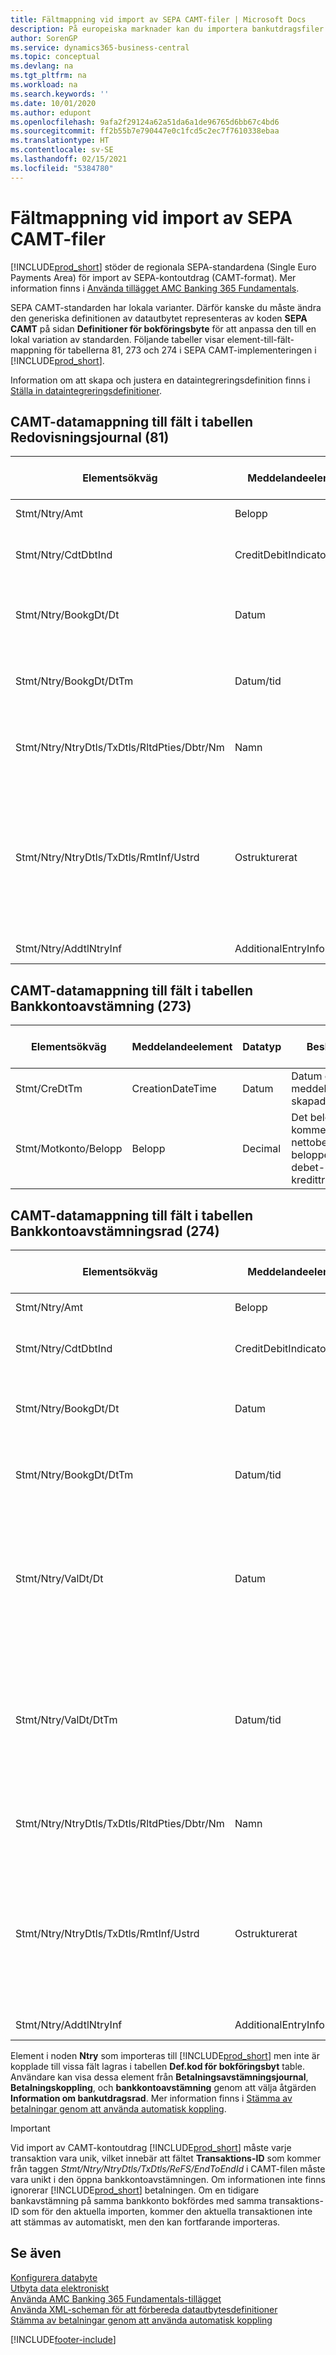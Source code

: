 ```yaml
---
title: Fältmappning vid import av SEPA CAMT-filer | Microsoft Docs
description: På europeiska marknader kan du importera bankutdragsfiler i regionala SEPA-standarder (Single Euro Payments Area).
author: SorenGP
ms.service: dynamics365-business-central
ms.topic: conceptual
ms.devlang: na
ms.tgt_pltfrm: na
ms.workload: na
ms.search.keywords: ''
ms.date: 10/01/2020
ms.author: edupont
ms.openlocfilehash: 9afa2f29124a62a51da6a1de96765d6bb67c4bd6
ms.sourcegitcommit: ff2b55b7e790447e0c1fcd5c2ec7f7610338ebaa
ms.translationtype: HT
ms.contentlocale: sv-SE
ms.lasthandoff: 02/15/2021
ms.locfileid: "5384780"
---
```

# <a name="field-mapping-when-importing-sepa-camt-files"></a>Fältmappning vid import av SEPA CAMT-filer
[!INCLUDE[prod_short](includes/prod_short.md)] stöder de regionala SEPA-standardena (Single Euro Payments Area) för import av SEPA-kontoutdrag (CAMT-format). Mer information finns i [Använda tillägget AMC Banking 365 Fundamentals](ui-extensions-amc-banking.md).  

 SEPA CAMT-standarden har lokala varianter. Därför kanske du måste ändra den generiska definitionen av datautbytet representeras av koden **SEPA CAMT** på sidan **Definitioner för bokföringsbyte** för att anpassa den till en lokal variation av standarden. Följande tabeller visar element-till-fält-mappning för tabellerna 81, 273 och 274 i SEPA CAMT-implementeringen i [!INCLUDE[prod_short](includes/prod_short.md)].  

 Information om att skapa och justera en dataintegreringsdefinition finns i [Ställa in dataintegreringsdefinitioner](across-how-to-set-up-data-exchange-definitions.md).  

## <a name="camt-data-mapping-to-fields-in-the-general-journal-table-81"></a>CAMT-datamappning till fält i tabellen Redovisningsjournal (81)  

|Elementsökväg|Meddelandeelement|Datatyp|Beskrivning|Identifierare för negativt tecken|Fältnr|Fältnamn|  
|------------------|---------------------|---------------|-----------------|-------------------------------|---------------|----------------|  
|Stmt/Ntry/Amt|Belopp|Decimal|Penningbeloppet för kassatransaktionen||13|Belopp|  
|Stmt/Ntry/CdtDbtInd|CreditDebitIndicator|Text|Anger om transaktionen är en kreditering- eller debiteringstransaktion|DBIT|13|Belopp|  
|Stmt/Ntry/BookgDt/Dt|Datum|Datum|Datumet när en transaktion bokförs på ett konto i kontoföretagets böcker||5|Bokföringsdatum|  
|Stmt/Ntry/BookgDt/DtTm|Datum/tid|Datum/tid|Datumet och tiden när en transaktion bokförs på ett konto i kontoföretagets böcker||5|Bokföringsdatum|  
|Stmt/Ntry/NtryDtls/TxDtls/RltdPties/Dbtr/Nm|Namn|Text|Namnet på den part som är skyldig en mängd pengar till (den ultimata) fordringsägaren||1221|Information om betalare|  
|Stmt/Ntry/NtryDtls/TxDtls/RmtInf/Ustrd|Ostrukturerat|Text|Information som levereras så att du matcha/stämma av en transaktion med artiklarna som betalningen är avsedd att reglera, till exempel kommersiella fakturor i ett kundreskontrasystem, i en ostrukturerad form||8|Beskrivning|  
|Stmt/Ntry/AddtlNtryInf|AdditionalEntryInformation|Text|Ytterligare information om transaktionen||1222|Transaktionsinformation|  

## <a name="camt-data-mapping-to-fields-in-the-bank-acc-reconciliation-table-273"></a>CAMT-datamappning till fält i tabellen Bankkontoavstämning (273)  

|Elementsökväg|Meddelandeelement|Datatyp|Beskrivning|Identifierare för negativt tecken|Fältnr|Fältnamn|  
|------------------|---------------------|---------------|-----------------|-------------------------------|---------------|----------------|  
|Stmt/CreDtTm|CreationDateTime|Datum|Datum och tid när meddelandet skapades||3|Kontoutdragets datum|  
|Stmt/Motkonto/Belopp|Belopp|Decimal|Det belopp som kommer från de nettoberäknade beloppen för alla debet- och kredittransaktioner||4|Kontoutdragets slutsaldo|  

## <a name="camt-data-mapping-to-fields-in-the-bank-acc-reconciliation-line-table-274"></a>CAMT-datamappning till fält i tabellen Bankkontoavstämningsrad (274)  

|Elementsökväg|Meddelandeelement|Datatyp|Beskrivning|Identifierare för negativt tecken|Fältnr|Fältnamn|  
|------------------|---------------------|---------------|-----------------|-------------------------------|---------------|----------------|  
|Stmt/Ntry/Amt|Belopp|Decimal|Penningbeloppet för kassatransaktionen||7|Transaktionsbelopp|  
|Stmt/Ntry/CdtDbtInd|CreditDebitIndicator|Text|Anger om transaktionen är en kreditering- eller debiteringstransaktion|DBIT|7|Transaktionsbelopp|  
|Stmt/Ntry/BookgDt/Dt|Datum|Datum|Datumet när en transaktion bokförs på ett konto i kontoföretagets böcker||5|Bokföringsdatum|  
|Stmt/Ntry/BookgDt/DtTm|Datum/tid|Datum/tid|Datumet och tiden när en transaktion bokförs på ett konto i kontoföretagets böcker||5|Bokföringsdatum|  
|Stmt/Ntry/ValDt/Dt|Datum|Datum|Datumet när anläggningstillgångar blir tillgängliga för kontoägaren i händelse av en kredittransaktion, eller upphör att vara tillgängliga för kontoägaren i händelse av en debettransaktion||12|Valuteringsdag|  
|Stmt/Ntry/ValDt/DtTm|Datum/tid|Datum/tid|Datumet och tiden när anläggningstillgångar blir tillgängliga för kontoägaren i händelse av en kredittransaktion, eller upphör att vara tillgängliga för kontoägaren i händelse av en debettransaktion||12|Valuteringsdag|  
|Stmt/Ntry/NtryDtls/TxDtls/RltdPties/Dbtr/Nm|Namn|Text|Namnet på den part som är skyldig en mängd pengar till (den ultimata) fordringsägaren||15|Information om betalare|  
|Stmt/Ntry/NtryDtls/TxDtls/RmtInf/Ustrd|Ostrukturerat|Text|Information som levereras så att du matcha/stämma av en transaktion med artiklarna som betalningen är avsedd att reglera, till exempel kommersiella fakturor i ett kundreskontrasystem, i en ostrukturerad form||6|Beskrivning|  
|Stmt/Ntry/AddtlNtryInf|AdditionalEntryInformation|Text|Ytterligare information om transaktionen||16|Transaktionsinformation|  

 Element i noden **Ntry** som importeras till [!INCLUDE[prod_short](includes/prod_short.md)] men inte är kopplade till vissa fält lagras i tabellen **Def.kod för bokföringsbyt** table. Användare kan visa dessa element från **Betalningsavstämningsjournal**, **Betalningskoppling**, och **bankkontoavstämning** genom att välja åtgärden **Information om bankutdragsrad**. Mer information finns i [Stämma av betalningar genom att använda automatisk koppling](receivables-how-reconcile-payments-auto-application.md).

> [!IMPORTANT]
> Vid import av CAMT-kontoutdrag [!INCLUDE[prod_short](includes/prod_short.md)] måste varje transaktion vara unik, vilket innebär att fältet **Transaktions-ID** som kommer från taggen *Stmt/Ntry/NtryDtls/TxDtls/ReFS/EndToEndId* i CAMT-filen måste vara unikt i den öppna bankkontoavstämningen. Om informationen inte finns ignorerar [!INCLUDE[prod_short](includes/prod_short.md)] betalningen. Om en tidigare bankavstämning på samma bankkonto bokfördes med samma transaktions-ID som för den aktuella importen, kommer den aktuella transaktionen inte att stämmas av automatiskt, men den kan fortfarande importeras.

## <a name="see-also"></a>Se även  
[Konfigurera databyte](across-set-up-data-exchange.md)  
[Utbyta data elektroniskt](across-data-exchange.md)  
[Använda AMC Banking 365 Fundamentals-tillägget](ui-extensions-amc-banking.md)   
[Använda XML-scheman för att förbereda datautbytesdefinitioner](across-how-to-use-xml-schemas-to-prepare-data-exchange-definitions.md)  
[Stämma av betalningar genom att använda automatisk koppling](receivables-how-reconcile-payments-auto-application.md)  


[!INCLUDE[footer-include](includes/footer-banner.md)]